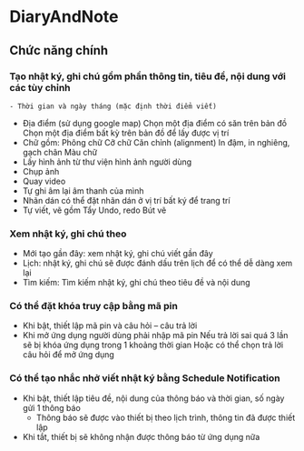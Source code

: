 # DiaryAndNote

## Chức năng chính
### Tạo nhật ký, ghi chú gồm phần thông tin, tiêu đề, nội dung với các tùy chỉnh
	- Thời gian và ngày tháng (mặc định thời điểm viết)
- Địa điểm (sử dụng google map)
	Chọn một địa điểm có săn trên bản đồ
	Chọn một địa điểm bất kỳ trên bản đồ để lấy được vị trí
- Chữ gồm:
	Phông chữ
	Cỡ chữ
	Căn chỉnh (alignment)
	In đậm, in nghiêng, gạch chân
	Màu chữ
- Lấy hình ảnh từ thư viện hình ảnh người dùng
- Chụp ảnh
- Quay video
- Tự ghi âm lại âm thanh của mình
- Nhãn dán có thể đặt nhãn dán ở vị trí bất ký để trang trí
- Tự viết, vẽ gồm
	Tẩy
	Undo, redo
	Bút vẽ

### Xem nhật ký, ghi chú theo
- Mới tạo gần đây: xem nhật ký, ghi chú viết gần đây
- Lịch: nhật ký, ghi chú sẽ được đánh dấu trên lịch để có thể dễ dàng xem lại
- Tìm kiếm: Tìm kiếm nhật ký, ghi chú theo tiêu đề và nội dung

### Có thể đặt khóa truy cập bằng mã pin
-	Khi bật, thiết lập mã pin và câu hỏi – câu trả lời
-	Khi mở ứng dụng người dùng phải nhập mã pin
		Nếu trả lời sai quá 3 lần sẽ bị khóa ứng dụng trong 1 khoảng thời gian
		Hoặc có thể chọn trả lời câu hỏi để mở ứng dụng

### Có thể tạo nhắc nhở viết nhật ký bằng Schedule Notification
 - Khi bật, thiết lập tiêu đề, nội dung của thông báo và thời gian, số ngày gửi 1 thông báo
	- Thông báo sẽ được vào thiết bị theo lịch trình, thông tin đã được thiết lập
-	Khi tắt, thiết bị sẽ không nhận được thông báo từ ứng dụng nữa
